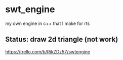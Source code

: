 # swt_engine

my own engine in c++
that I make for rts

## Status: draw 2d triangle (not work)
https://trello.com/b/RikZDz57/swtengine

